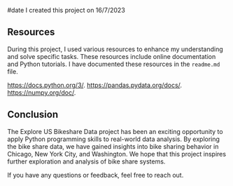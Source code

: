 #date
I created this project on 16/7/2023


## Resources
During this project, I used various resources to enhance my understanding and solve specific tasks. These resources
include online documentation and Python tutorials. I have documented these resources in the `readme.md` file.

https://docs.python.org/3/.
https://pandas.pydata.org/docs/.
https://numpy.org/doc/.


## Conclusion
The Explore US Bikeshare Data project has been an exciting opportunity to apply Python programming skills to real-world data analysis.
By exploring the bike share data, we have gained insights into bike sharing behavior in Chicago, New York City, and Washington.
We hope that this project inspires further exploration and analysis of bike share systems.

If you have any questions or feedback, feel free to reach out. 
